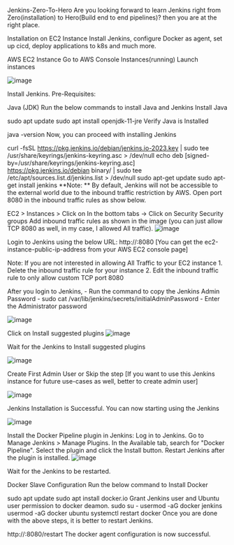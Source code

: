 Jenkins-Zero-To-Hero
Are you looking forward to learn Jenkins right from Zero(installation) to Hero(Build end to end pipelines)? then you are at the right place.

Installation on EC2 Instance
Install Jenkins, configure Docker as agent, set up cicd, deploy applications to k8s and much more.

AWS EC2 Instance
Go to AWS Console
Instances(running)
Launch instances

![image](https://github.com/rnagargoje27/NewRepository/assets/138219884/585ed332-b979-4cc0-80d2-d31f7d69e563)

Install Jenkins.
Pre-Requisites:

Java (JDK)
Run the below commands to install Java and Jenkins
Install Java

sudo apt update
sudo apt install openjdk-11-jre
Verify Java is Installed

java -version
Now, you can proceed with installing Jenkins

curl -fsSL https://pkg.jenkins.io/debian/jenkins.io-2023.key | sudo tee \
  /usr/share/keyrings/jenkins-keyring.asc > /dev/null
echo deb [signed-by=/usr/share/keyrings/jenkins-keyring.asc] \
  https://pkg.jenkins.io/debian binary/ | sudo tee \
  /etc/apt/sources.list.d/jenkins.list > /dev/null
sudo apt-get update
sudo apt-get install jenkins
**Note: ** By default, Jenkins will not be accessible to the external world due to the inbound traffic restriction by AWS. Open port 8080 in the inbound traffic rules as show below.

EC2 > Instances > Click on
In the bottom tabs -> Click on Security
Security groups
Add inbound traffic rules as shown in the image (you can just allow TCP 8080 as well, in my case, I allowed All traffic).
![image](https://github.com/rnagargoje27/NewRepository/assets/138219884/bc89c363-b7d6-422e-96d0-252eb3c89127)


Login to Jenkins using the below URL:
http://:8080 [You can get the ec2-instance-public-ip-address from your AWS EC2 console page]

Note: If you are not interested in allowing All Traffic to your EC2 instance 1. Delete the inbound traffic rule for your instance 2. Edit the inbound traffic rule to only allow custom TCP port 8080

After you login to Jenkins, - Run the command to copy the Jenkins Admin Password - sudo cat /var/lib/jenkins/secrets/initialAdminPassword - Enter the Administrator password

![image](https://github.com/rnagargoje27/NewRepository/assets/138219884/1633e7f5-0279-4a6f-8abe-16b6928325ce)


Click on Install suggested plugins
![image](https://github.com/rnagargoje27/NewRepository/assets/138219884/58b2ddb6-9b4d-44ad-9c89-a32c5d9ff7ab)


Wait for the Jenkins to Install suggested plugins

![image](https://github.com/rnagargoje27/NewRepository/assets/138219884/55d70023-24ab-4266-8b45-98c9b5bb4175)


Create First Admin User or Skip the step [If you want to use this Jenkins instance for future use-cases as well, better to create admin user]

![image](https://github.com/rnagargoje27/NewRepository/assets/138219884/02d94beb-21c2-4f78-bd70-a7d65d52e42b)


Jenkins Installation is Successful. You can now starting using the Jenkins

![image](https://github.com/rnagargoje27/NewRepository/assets/138219884/f2ddef83-b06c-4169-a39c-345a7faed208)


Install the Docker Pipeline plugin in Jenkins:
Log in to Jenkins.
Go to Manage Jenkins > Manage Plugins.
In the Available tab, search for "Docker Pipeline".
Select the plugin and click the Install button.
Restart Jenkins after the plugin is installed.
![image](https://github.com/rnagargoje27/NewRepository/assets/138219884/5aadc1a0-31b6-4128-93aa-da85ba43739c)


Wait for the Jenkins to be restarted.

Docker Slave Configuration
Run the below command to Install Docker

sudo apt update
sudo apt install docker.io
Grant Jenkins user and Ubuntu user permission to docker deamon.
sudo su - 
usermod -aG docker jenkins
usermod -aG docker ubuntu
systemctl restart docker
Once you are done with the above steps, it is better to restart Jenkins.

http://<ec2-instance-public-ip>:8080/restart
The docker agent configuration is now successful.


